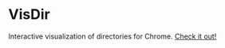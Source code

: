 # VisDir
Interactive visualization of directories for Chrome.
[Check it out!](http://bladeismyna.me/projects/VisDir/index.html)

